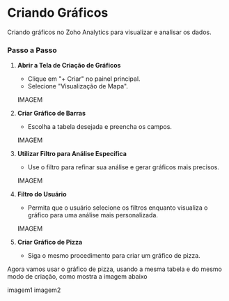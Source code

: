 # Criando Gráficos

Criando gráficos no Zoho Analytics para visualizar e analisar os dados.

### Passo a Passo

1. **Abrir a Tela de Criação de Gráficos**
   - Clique em "+ Criar" no painel principal.
   - Selecione "Visualização de Mapa".

   IMAGEM

2. **Criar Gráfico de Barras**
   - Escolha a tabela desejada e preencha os campos.

   IMAGEM

3. **Utilizar Filtro para Análise Específica**
   - Use o filtro para refinar sua análise e gerar gráficos mais precisos.

   IMAGEM

4. **Filtro do Usuário**
   - Permita que o usuário selecione os filtros enquanto visualiza o gráfico para uma análise mais personalizada.

   IMAGEM

5. **Criar Gráfico de Pizza**
   - Siga o mesmo procedimento para criar um gráfico de pizza.

Agora vamos usar o gráfico de pizza, usando a mesma tabela e do mesmo modo de criação, como mostra a imagem abaixo

imagem1
imagem2
